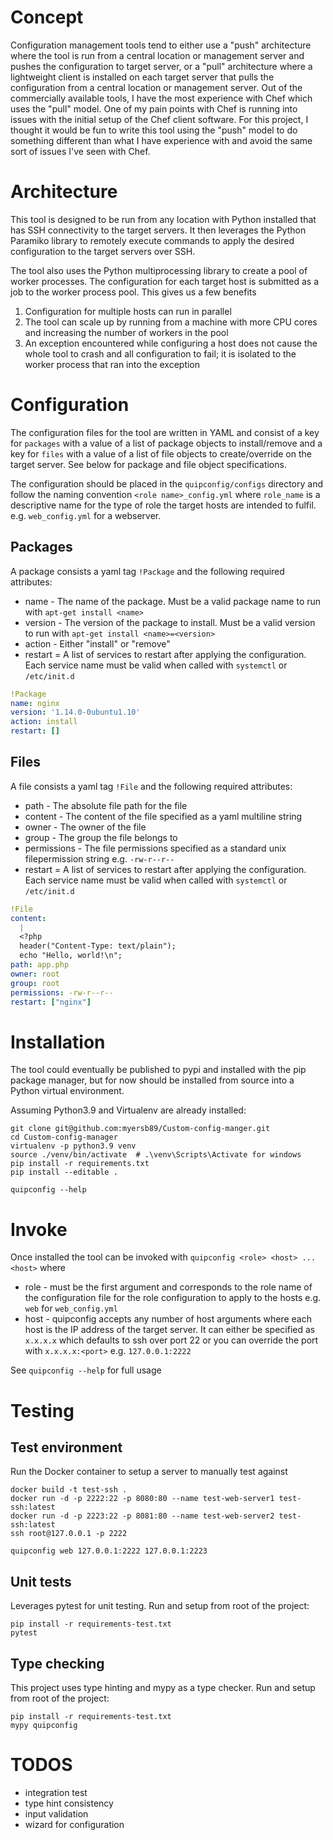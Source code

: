 # Concept
Configuration management tools tend to either use a "push" architecture where the tool is run from a central location or management server and pushes the configuration to target server, or a "pull" architecture where a lightweight client is installed on each target server that pulls the configuration from a central location or management server. Out of the commercially available tools, I have the most experience with Chef which uses the "pull" model. One of my pain points with Chef is running into issues with the initial setup of the Chef client software. For this project, I thought it would be fun to write this tool using the "push" model to do something different than what I have experience with and avoid the same sort of issues I've seen with Chef.

# Architecture
This tool is designed to be run from any location with Python installed that has SSH connectivity to the target servers. It then leverages the Python Paramiko library to remotely execute commands to apply the desired configuration to the target servers over SSH. 

The tool also uses the Python multiprocessing library to create a pool of worker processes. The configuration for each target host is submitted as a job to the worker process pool. This gives us a few benefits
1. Configuration for multiple hosts can run in parallel
2. The tool can scale up by running from a machine with more CPU cores and increasing the number of workers in the pool
3. An exception encountered while configuring a host does not cause the whole tool to crash and all configuration to fail; it is isolated to the worker process that ran into the exception 

# Configuration
The configuration files for the tool are written in YAML and consist of a key for `packages` with a value of a list of package objects to install/remove and a key for `files` with a value of a list of file objects to create/override on the target server. See below for package and file object specifications.

The configuration should be placed in the `quipconfig/configs` directory and follow the naming convention `<role name>_config.yml` where `role_name` is a descriptive name for the type of role the target hosts are intended to fulfil. e.g. `web_config.yml` for a webserver.

## Packages
A package consists a yaml tag `!Package` and the following required attributes:
*  name - The name of the package. Must be a valid package name to run with `apt-get install <name>` 
* version - The version of the package to install. Must be a valid version to run with `apt-get install <name>=<version>`
* action - Either "install" or "remove"
* restart = A list of services to restart after applying the configuration. Each service name must be valid when called with `systemctl` or `/etc/init.d` 

```yaml
!Package
name: nginx
version: '1.14.0-0ubuntu1.10'
action: install
restart: []
```

## Files
A file consists a yaml tag `!File` and the following required attributes:
* path - The absolute file path for the file 
* content - The content of the file specified as a yaml multiline string
* owner - The owner of the file
* group - The group the file belongs to
* permissions - The file permissions specified as a standard unix filepermission string e.g. `-rw-r--r--`
* restart = A list of services to restart after applying the configuration. Each service name must be valid when called with `systemctl` or `/etc/init.d` 

```yaml
!File
content:
  |
  <?php
  header("Content-Type: text/plain");
  echo "Hello, world!\n";
path: app.php
owner: root
group: root
permissions: -rw-r--r--
restart: ["nginx"]
```

# Installation
The tool could eventually be published to pypi and installed with the pip package manager, but for now should be installed from source into a Python virtual environment.

Assuming Python3.9 and Virtualenv are already installed:

```
git clone git@github.com:myersb89/Custom-config-manger.git
cd Custom-config-manager
virtualenv -p python3.9 venv
source ./venv/bin/activate  # .\venv\Scripts\Activate for windows
pip install -r requirements.txt
pip install --editable .

quipconfig --help 
```

# Invoke
Once installed the tool can be invoked with `quipconfig <role> <host> ... <host>` where
* role - must be the first argument and corresponds to the role name of the configuration file for the role configuration to apply to the hosts e.g. `web` for `web_config.yml`
* host - quipconfig accepts any number of host arguments where each host is the IP address of the target server. It can either be specified as `x.x.x.x` which defaults to ssh over port 22 or you can override the port with `x.x.x.x:<port>` e.g. `127.0.0.1:2222`

See `quipconfig --help` for full usage

# Testing
## Test environment
Run the Docker container to setup a server to manually test against
```
docker build -t test-ssh .
docker run -d -p 2222:22 -p 8080:80 --name test-web-server1 test-ssh:latest
docker run -d -p 2223:22 -p 8081:80 --name test-web-server2 test-ssh:latest
ssh root@127.0.0.1 -p 2222

quipconfig web 127.0.0.1:2222 127.0.0.1:2223
```

## Unit tests
Leverages pytest for unit testing. Run and setup from root of the project:
```
pip install -r requirements-test.txt
pytest
```

## Type checking
This project uses type hinting and mypy as a type checker. Run and setup from root of the project:
```
pip install -r requirements-test.txt
mypy quipconfig
```

# TODOS
- integration test
- type hint consistency
- input validation
- wizard for configuration